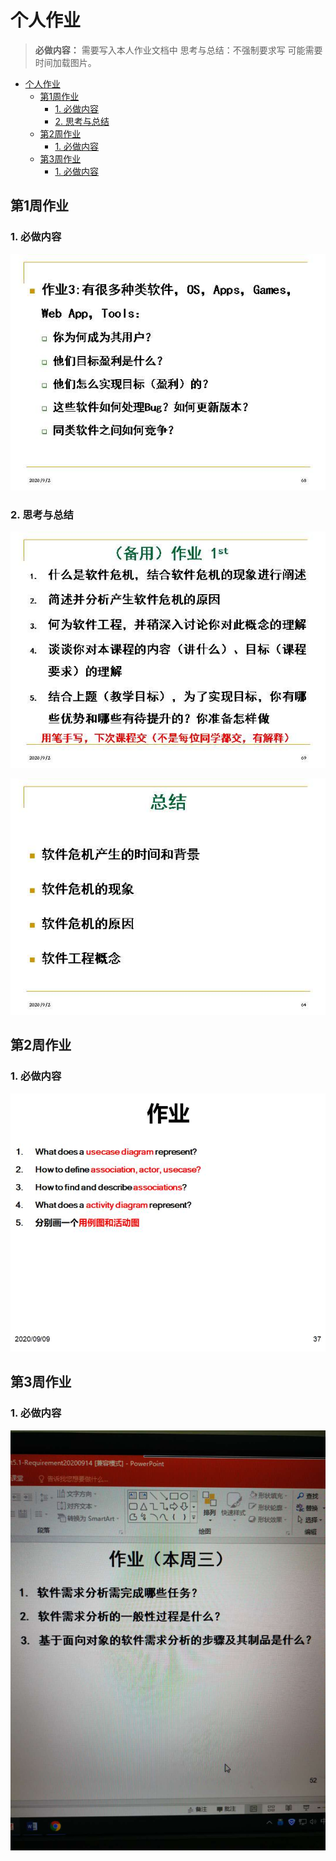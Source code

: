 # 个人作业

> **必做内容：** 需要写入本人作业文档中
> 思考与总结：不强制要求写
> 可能需要时间加载图片。

- [个人作业](#个人作业)
  - [第1周作业](#第1周作业)
    - [1. 必做内容](#1-必做内容)
    - [2. 思考与总结](#2-思考与总结)
  - [第2周作业](#第2周作业)
    - [1. 必做内容](#1-必做内容-1)
  - [第3周作业](#第3周作业)
    - [1. 必做内容](#1-必做内容-2)

## 第1周作业

### 1. 必做内容

![](./hw_personal_images/hw_1_compulsory.jpg)

### 2. 思考与总结

![](./hw_personal_images/hw_1_elective_1.jpg)

![](./hw_personal_images/hw_1_elective_2.jpg)


## 第2周作业

### 1. 必做内容

![](./hw_personal_images/hw_2_compulsory.jpg)


## 第3周作业

### 1. 必做内容

![](./hw_personal_images/hw_3_compulsory.jpg)



